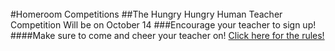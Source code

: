 <br/>
#Homeroom Competitions
##The Hungry Hungry Human Teacher Competition Will be on October 14
###Encourage your teacher to sign up!
####Make sure to come and cheer your teacher on!
<a href="https://docs.google.com/document/d/1rNrSXuXOQ1qv6p4omCXiGq6KPoL4sMqYiZ3VsCJ1Po0/edit">Click here for the rules!</a> 



<!--###At the Soccer Field (Gym if raining)
####Rules:
>####3 participants per homeroom
>####Handkerchiefs will be tied around the participants' legs
>####The handkerchief must be on until you finish the race
>####The race will be 10 meters long
>####You will have to go to the cone on the other side and then come back
###Homeroom reps, don't forget to choose representatives for the competition.-->

<!--# Look At the Books Drive

### When: 5/20-6/3
### What: Collecting gently used books to help raise money for Nepal earthquake relief
### _The books will be sold to the Recycle Bookstore, and all profits will be donated_
### Where: Collection boxes are located in both locker rooms and in front of the MP room-->

